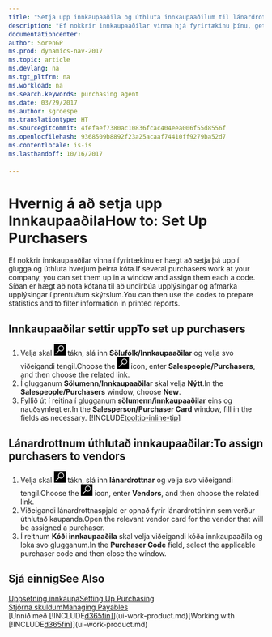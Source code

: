 ```yaml
---
title: "Setja upp innkaupaaðila og úthluta innkaupaaðilum til lánardrottna"
description: "Ef nokkrir innkaupaaðilar vinna hjá fyrirtækinu þínu, getur þú skipulagt þá til tölfræðilegrar greiningar."
documentationcenter: 
author: SorenGP
ms.prod: dynamics-nav-2017
ms.topic: article
ms.devlang: na
ms.tgt_pltfrm: na
ms.workload: na
ms.search.keywords: purchasing agent
ms.date: 03/29/2017
ms.author: sgroespe
ms.translationtype: HT
ms.sourcegitcommit: 4fefaef7380ac10836fcac404eea006f55d8556f
ms.openlocfilehash: 9368509b8892f23a25acaaf74410ff9279ba52d7
ms.contentlocale: is-is
ms.lasthandoff: 10/16/2017

---
```

# <a name="how-to-set-up-purchasers"></a><span data-ttu-id="a7de6-103">Hvernig á að setja upp Innkaupaaðila</span><span class="sxs-lookup"><span data-stu-id="a7de6-103">How to: Set Up Purchasers</span></span>
<span data-ttu-id="a7de6-104">Ef nokkrir innkaupaaðilar vinna í fyrirtækinu er hægt að setja þá upp í glugga og úthluta hverjum þeirra kóta.</span><span class="sxs-lookup"><span data-stu-id="a7de6-104">If several purchasers work at your company, you can set them up in a window and assign them each a code.</span></span> <span data-ttu-id="a7de6-105">Síðan er hægt að nota kótana til að undirbúa upplýsingar og afmarka upplýsingar í prentuðum skýrslum.</span><span class="sxs-lookup"><span data-stu-id="a7de6-105">You can then use the codes to prepare statistics and to filter information in printed reports.</span></span>

## <a name="to-set-up-purchasers"></a><span data-ttu-id="a7de6-106">Innkaupaaðilar settir upp</span><span class="sxs-lookup"><span data-stu-id="a7de6-106">To set up purchasers</span></span>
1. <span data-ttu-id="a7de6-107">Velja skal ![Leit að síðu eða skýrslu](media/ui-search/search_small.png "Leit að síðu eða skýrslu táknið") tákn, slá inn **Sölufólk/Innkaupaaðilar** og velja svo viðeigandi tengil.</span><span class="sxs-lookup"><span data-stu-id="a7de6-107">Choose the ![Search for Page or Report](media/ui-search/search_small.png "Search for Page or Report icon") icon, enter **Salespeople/Purchasers**, and then choose the related link.</span></span>
2. <span data-ttu-id="a7de6-108">Í glugganum **Sölumenn/Innkaupaaðilar** skal velja **Nýtt**.</span><span class="sxs-lookup"><span data-stu-id="a7de6-108">In the **Salespeople/Purchasers** window, choose **New**.</span></span>
3. <span data-ttu-id="a7de6-109">Fyllið út í reitina í glugganum **sölumenn/innkaupaaðilar** eins og nauðsynlegt er.</span><span class="sxs-lookup"><span data-stu-id="a7de6-109">In the **Salesperson/Purchaser Card** window, fill in the fields as necessary.</span></span> [!INCLUDE[tooltip-inline-tip](includes/tooltip-inline-tip_md.md)]

## <a name="to-assign-purchasers-to-vendors"></a><span data-ttu-id="a7de6-110">Lánardrottnum úthlutað innkaupaaðilar:</span><span class="sxs-lookup"><span data-stu-id="a7de6-110">To assign purchasers to vendors</span></span>
1. <span data-ttu-id="a7de6-111">Velja skal ![Leit að síðu eða skýrslu](media/ui-search/search_small.png "Leit að síðu eða skýrslu táknið") tákn, slá inn **lánardrottnar** og velja svo viðeigandi tengil.</span><span class="sxs-lookup"><span data-stu-id="a7de6-111">Choose the ![Search for Page or Report](media/ui-search/search_small.png "Search for Page or Report icon") icon, enter **Vendors**, and then choose the related link.</span></span>
2. <span data-ttu-id="a7de6-112">Viðeigandi lánardrottnaspjald er opnað fyrir lánardrottininn sem verður úthlutað kaupanda.</span><span class="sxs-lookup"><span data-stu-id="a7de6-112">Open the relevant vendor card for the vendor that will be assigned a purchaser.</span></span>
3. <span data-ttu-id="a7de6-113">Í reitnum **Kóði innkaupaaðila** skal velja viðeigandi kóða innkaupaaðila og loka svo glugganum.</span><span class="sxs-lookup"><span data-stu-id="a7de6-113">In the **Purchaser Code** field, select the applicable purchaser code and then close the window.</span></span>

## <a name="see-also"></a><span data-ttu-id="a7de6-114">Sjá einnig</span><span class="sxs-lookup"><span data-stu-id="a7de6-114">See Also</span></span>
[<span data-ttu-id="a7de6-115">Uppsetning innkaupa</span><span class="sxs-lookup"><span data-stu-id="a7de6-115">Setting Up Purchasing</span></span>](purchasing-setup-purchasing.md)  
[<span data-ttu-id="a7de6-116">Stjórna skuldum</span><span class="sxs-lookup"><span data-stu-id="a7de6-116">Managing Payables</span></span>](payables-manage-payables.md)  
<span data-ttu-id="a7de6-117">[Unnið með [!INCLUDE[d365fin](includes/d365fin_md.md)]](ui-work-product.md)</span><span class="sxs-lookup"><span data-stu-id="a7de6-117">[Working with [!INCLUDE[d365fin](includes/d365fin_md.md)]](ui-work-product.md)</span></span>

